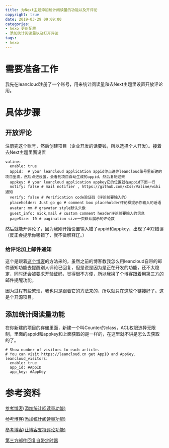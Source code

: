 ```yaml
---
title: 为Next主题添加统计阅读量的功能以及开评论
copyright: true
date: 2019-03-29 09:09:00
categories:
- hexo 更新配置
- 添加统计阅读量以及打开评论
tags:
- hexo
---
```



# 需要准备工作

我先在leancloud注册了一个账号，用来统计阅读量和去Next主题里设置开放评论用。

<!--more-->

# 具体步骤

## 开放评论

注册完这个账号，然后创建项目（企业开发的话要钱，所以选择个人开发）。接着去Next主题里面设置

    valine:
      enable: true
      appid:  # your leancloud application appid你点进你leancloud账号里新建的项目里面，然后点进设置，会看到项目自动生成的appid，然后复制过来
      appkey: # your leancloud application appkey它的位置就在appid下面一行
      notify: false # mail notifier , https://github.com/xCss/Valine/wiki通知
      verify: false # Verification code验证码（评论前要输入的）
      placeholder: Just go go # comment box placeholder评论框提示你输入的话语
      avatar: mm # gravatar style默认头像
      guest_info: nick,mail # custom comment header评论前要输入的信息
      pageSize: 10 # pagination size一页默认展示的评论数

然后就能开评论了，因为我刚开始设置输入错了appid和appkey，出现了402错误（反正会提示你哪错了，就不做解释辽。）

### 给评论加上邮件通知

这个是跟着[这个博客](https://github.com/zhaojun1998/Valine-Admin)的方法来的，虽然之前的博客教我怎么用leancloud自带的邮件通知功能去提醒别人评论已回复，但是说是因为是正在开发的功能，还不太稳定，同时还会被要求开验证码，觉得很不方便，所以我换了个博客跟着用第三方的邮件提醒功能。

因为过程有些繁琐，我也只是跟着它的方法来的，所以就只在这放个链接好了。这是个开源项目。

## 添加统计阅读量功能

在你新建的项目的存储里面，新建一个叫Counter的class，ACL权限选择无限制，里面的appid和appkey和上面获取的是一样的，在这里就不讲是怎么去获取的了。

    # Show number of visitors to each article.
    # You can visit https://leancloud.cn get AppID and AppKey.
    leancloud_visitors:
      enable: true
      app_id: #AppID
      app_key: #AppKey

# 参考资料

[参考博客(添加统计阅读量功能)](https://notes.doublemine.me/2015-10-21-%E4%B8%BANexT%E4%B8%BB%E9%A2%98%E6%B7%BB%E5%8A%A0%E6%96%87%E7%AB%A0%E9%98%85%E8%AF%BB%E9%87%8F%E7%BB%9F%E8%AE%A1%E5%8A%9F%E8%83%BD.html#%E9%85%8D%E7%BD%AELeanCloud)

[参考博客(添加统计阅读量功能)](https://valine.js.org/notify.html)

[参考博客(让博客支持评论功能)](https://github.com/xCss/Valine/wiki/Valine-%E8%AF%84%E8%AE%BA%E7%B3%BB%E7%BB%9F%E4%B8%AD%E7%9A%84%E9%82%AE%E4%BB%B6%E6%8F%90%E9%86%92%E8%AE%BE%E7%BD%AE)

[第三方邮件回复自带定时器](https://github.com/zhaojun1998/Valine-Admin/blob/master/高级配置.md#自定义邮件模板)


